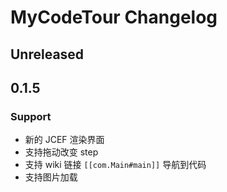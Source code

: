 <!-- Keep a Changelog guide -> https://keepachangelog.com -->

# MyCodeTour Changelog

## Unreleased

## 0.1.5

### Support
- 新的 JCEF 渲染界面
- 支持拖动改变 step
- 支持 wiki 链接 `[[com.Main#main]]` 导航到代码
- 支持图片加载
